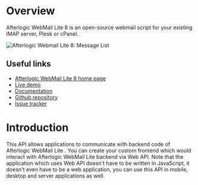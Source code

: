 # Overview
Afterlogic WebMail Lite 8 is an open-source webmail script for your existing IMAP server, Plesk or cPanel.

![Afterlogic Webmail Lite 8: Message List](https://afterlogic.org/images/products/wml8/afterlogic-webmail-lite-8-message-list.png)

## Useful links
- [Afterlogic WebMail Lite 8 home page](https://afterlogic.org/webmail-lite)
- [Live demo](https://lite.afterlogic.com)
- [Documentation](https://afterlogic.com/docs/webmail-lite-8)
- [Github repository](https://github.com/afterlogic/webmail-lite-8)
- [Issue tracker](https://github.com/afterlogic/webmail-lite-8/issues)

# Introduction
This API allows applications to communicate with backend code of Afterlogic WebMail Lite . You can create your custom frontend which would interact with Afterlogic WebMail Lite backend via Web API. Note that the application which uses Web API doesn't have to be written in JavaScript, it doesn't even have to be a web application, you can use this API in mobile, desktop and server applications as well.
